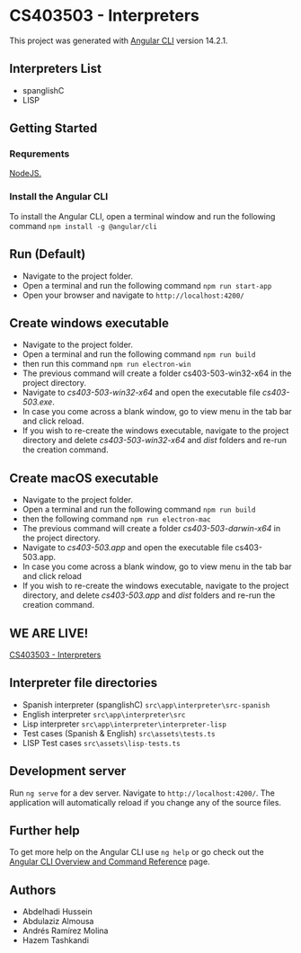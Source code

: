 # CS403503 - Interpreters

This project was generated with [Angular CLI](https://github.com/angular/angular-cli) version 14.2.1.

## Interpreters List
- spanglishC
- LISP

## Getting Started
### Requrements
[NodeJS.](https://nodejs.org/en/) 
### Install the Angular CLI
To install the Angular CLI, open a terminal window and run the following command `npm install -g @angular/cli`

## Run (Default)
- Navigate to the project folder.
- Open a terminal and run the following command `npm run start-app`
- Open your browser and navigate to `http://localhost:4200/`

## Create windows executable
- Navigate to the project folder.
- Open a terminal and run the following command `npm run build`
- then run this command `npm run electron-win`
- The previous command will create a folder cs403-503-win32-x64 in the project directory.
- Navigate to *cs403-503-win32-x64* and open the executable file *cs403-503.exe*.
- In case you come across a blank window, go to view menu in the tab bar and click reload.
- If you wish to re-create the windows executable, navigate to the project directory and delete *cs403-503-win32-x64* and *dist* folders and re-run the creation command.

## Create macOS executable 
- Navigate to the project folder.
- Open a terminal and run the following command `npm run build`
- then the following command `npm run electron-mac`
- The previous command will create a folder *cs403-503-darwin-x64* in the project directory.
- Navigate to *cs403-503.app* and open the executable file cs403-503.app.
- In case you come across a blank window, go to view menu in the tab bar and click reload
- If you wish to re-create the windows executable, navigate to the project directory, and delete *cs403-503.app* and *dist* folders and re-run the creation command.

## WE ARE LIVE!
[CS403503 - Interpreters](https://cs403-503.herokuapp.com)

## Interpreter file directories
- Spanish interpreter (spanglishC) `src\app\interpreter\src-spanish`
- English interpreter `src\app\interpreter\src`
- Lisp interpreter  `src\app\interpreter\interpreter-lisp`
- Test cases (Spanish & English) `src\assets\tests.ts`
- LISP Test cases `src\assets\lisp-tests.ts`


## Development server

Run `ng serve` for a dev server. Navigate to `http://localhost:4200/`. The application will automatically reload if you change any of the source files.

## Further help

To get more help on the Angular CLI use `ng help` or go check out the [Angular CLI Overview and Command Reference](https://angular.io/cli) page.

## Authors

- Abdelhadi Hussein
- Abdulaziz Almousa
- Andrés Ramírez Molina
- Hazem Tashkandi
